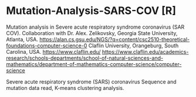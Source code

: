 # Mutation-Analysis-SARS-COV [R]
Mutation analysis in Severe acute respiratory syndrome coronavirus (SAR COV).
Collaboration with Dr. Alex. Zelikovsky, Georgia State University, Atlanta, USA. https://alan.cs.gsu.edu/NGS/?q=content/csc2510-theoretical-foundations-computer-science-0
Claflin University, Orangeburg, South Carolina, USA. https://www.claflin.edu/ https://www.claflin.edu/academics-research/schools-departments/school-of-natural-sciences-and-mathematics/department-of-mathematics-computer-science/computer-science

Severe acute respiratory syndrome (SARS) coronavirus Sequence and mutation data read, K-means clustering analysis.
